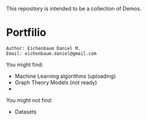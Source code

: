 This repository is intended to be a collection of Demos.

# Portfilio
```
Author: Eichenbaum Daniel M.
Email: eichenbaum.daniel@gmail.com
```

You might find:
- Machine Learning algorithms (uploading)
- Graph Theory Models (not ready)
- 

You might not find:
- Datasets
